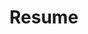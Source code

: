 # Resume
<a href="/pdfs/Resume_Aadhar_Shah.pdf" class="image fit"><img src="images/marr_pic.jpg" alt=""></a>
